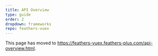 ```yaml
---
title: API Overview
type: guide
order: 2
dropdown: frameworks
repo: feathers-vuex
---
```


This page has moved to https://feathers-vuex.feathers-plus.com/api-overview.html.